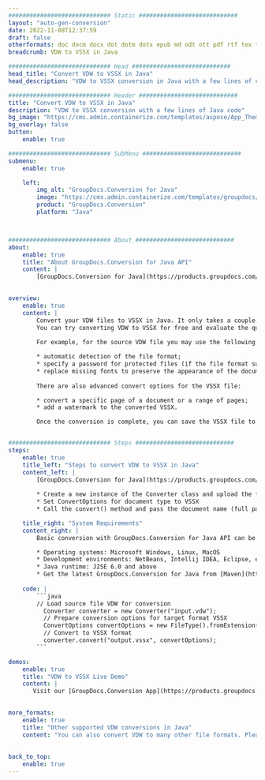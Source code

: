 ```yaml
---
############################# Static ############################
layout: "auto-gen-conversion"
date: 2022-11-08T12:37:59
draft: false
otherformats: doc docm docx dot dotm dotx epub md odt ott pdf rtf tex txt vdx vsdm vsdx vssm vssx vstm vstx vsx vtx xps
breadcrumb: VDW to VSSX in Java

############################# Head ############################
head_title: "Convert VDW to VSSX in Java"
head_description: "VDW to VSSX conversion in Java with a few lines of code. Convert over 160 file formats using the GroupDocs document conversion API for Java"

############################# Header ############################
title: "Convert VDW to VSSX in Java"
description: "VDW to VSSX conversion with a few lines of Java code"
bg_image: "https://cms.admin.containerize.com/templates/aspose/App_Themes/V3/images/bg/header1.png"
bg_overlay: false
button:
    enable: true

############################# SubMenu ############################
submenu:
    enable: true

    left:
        img_alt: "GroupDocs.Conversion for Java"
        image: "https://cms.admin.containerize.com/templates/groupdocs/images/product-logos/90x90-noborder/groupdocs-conversion-java.png"
        product: "GroupDocs.Conversion"
        platform: "Java"



############################# About ############################
about:
    enable: true
    title: "About GroupDocs.Conversion for Java API"
    content: |
        [GroupDocs.Conversion for Java](https://products.groupdocs.com/conversion/java/) is an advanced file format conversion API for converting between popular image and document formats such as Microsoft Office, OpenDocument, PDF, HTML, email, CAD. and much more with just a few lines of code. The native API automatically detects the formats of the original documents and offers many options for customizing the converted documents. Along with the function of extracting information from a document, it also supports caching of the conversion results to the local disk by default. However, any type of cache storage can be supported by implementing the appropriate interfaces - Amazon S3, Dropbox, Google Drive, Windows Azure, Reddis, or any others.
    

overview:
    enable: true
    content: |
        Convert your VDW files to VSSX in Java. It only takes a couple of lines of Java code on any platform of your choice, such as Windows, Linux, macOS.
        You can try converting VDW to VSSX for free and evaluate the quality of the conversion results. Along with simple file conversion scripts, you can try more sophisticated options for loading the VDW source file and storing the VSSX output. 
        
        For example, for the source VDW file you may use the following load options:

        * automatic detection of the file format;
        * specify a password for protected files (if the file format supports it);
        * replace missing fonts to preserve the appearance of the document.
        
        There are also advanced convert options for the VSSX file:

        * convert a specific page of a document or a range of pages;
        * add a watermark to the converted VSSX.

        Once the conversion is complete, you can save the VSSX file to your local file path or to any third party storage such as FTP, Amazon S3, Google Drive, Dropbox etc. Please note - to convert VDW to VSSX, you do not need to install any additional software, such as MS Office, Open Office, Adobe Acrobat Reader etc.


############################# Steps ############################
steps:
    enable: true
    title_left: "Steps to convert VDW to VSSX in Java"
    content_left: |
        [GroupDocs.Conversion for Java](https://products.groupdocs.com/conversion/java/) allows developers to easily convert VDW file to VSSX with a few lines of code.
        
        * Create a new instance of the Converter class and upload the file VDW with the full path
        * Set ConvertOptions for document type to VSSX
        * Call the convert() method and pass the document name (full path) and format (VSSX) as a parameter

    title_right: "System Requirements"
    content_right: |
        Basic conversion with GroupDocs.Conversion for Java API can be done with just a few lines of code. Our APIs are supported on all major platforms and operating systems. Before executing the code below, make sure you have the following prerequisites installed on your system.

        * Operating systems: Microsoft Windows, Linux, MacOS
        * Development environments: NetBeans, Intellij IDEA, Eclipse, etc.
        * Java runtime: J2SE 6.0 and above
        * Get the latest GroupDocs.Conversion for Java from [Maven](https://repository.groupdocs.com/webapp/#/artifacts/browse/tree/General/repo/com/groupdocs/groupdocs-conversion)
         
    code: |
        ```java    
        // Load source file VDW for conversion
          Converter converter = new Converter("input.vdw");
          // Prepare conversion options for target format VSSX
          ConvertOptions convertOptions = new FileType().fromExtension("vssx").getConvertOptions();
          // Convert to VSSX format
          converter.convert("output.vssx", convertOptions);
        ```

demos:
    enable: true
    title: "VDW to VSSX Live Demo"
    content: |
       Visit our [GroupDocs.Conversion App](https://products.groupdocs.app/conversion/family) website and try VDW to VSSX conversion now. The free demo has the following benefits
          

more_formats:
    enable: true
    title: "Other supported VDW conversions in Java"
    content: "You can also convert VDW to many other file formats. Please see the list below."
       
       
back_to_top:
    enable: true
---
```

